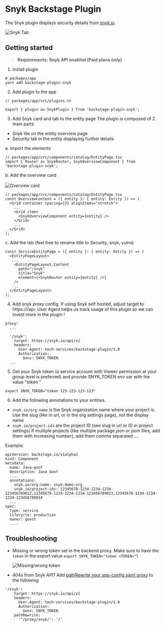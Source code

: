 # Snyk Backstage Plugin

The Snyk plugin displays security details from [snyk.io](https://snyk.io/).

![Snyk Tab](https://storage.googleapis.com/snyk-technical-services.appspot.com/backstage-screenshots/backstage-snyk-plugin-tab.png)

## Getting started

> **Requirements: Snyk API enabled (Paid plans only)**

1. Install plugin
```
# packages/app
yarn add backstage-plugin-snyk
```

2. Add plugin to the app
```
// packages/app/src/plugins.ts

export { plugin as SnykPlugin } from 'backstage-plugin-snyk';

```

3. Add Snyk card and tab to the entity page
The plugin is composed of 2 main parts
- Snyk tile on the entity overview page
- Security tab in the entity displaying further details

a. Import the elements
```
// packages/app/src/components/catalog/EntityPage.tsx
import { Router as SnykRouter, SnykOverviewComponent } from 'backstage-plugin-snyk';

```

b. Add the overview card\
\
![Overview card](https://storage.googleapis.com/snyk-technical-services.appspot.com/backstage-screenshots/backstage-plugin-overview-card.png)

```
// packages/app/src/components/catalog/EntityPage.tsx
const OverviewContent = ({ entity }: { entity: Entity }) => (
  <Grid container spacing={3} alignItems="stretch">
    ...
    <Grid item>        
      <SnykOverviewComponent entity={entity} />
    </Grid>
    ...
  </Grid>
);
```

c. Add the tab (feel free to rename title to Security, snyk, vulns)
```
const ServiceEntityPage = ({ entity }: { entity: Entity }) => (
  <EntityPageLayout>
   ...
    <EntityPageLayout.Content
      path="/snyk"
      title="Snyk"
      element={<SnykRouter entity={entity} />}
    />
   ...
  </EntityPageLayout>
);
```

4. Add snyk proxy config. If using Snyk self hosted, adjust target to https://<YOURHOSTNAME>/api. User Agent helps us track usage of this plugin so we can invest more in the plugin !
```
proxy:
  ...

  '/snyk':
    target: https://snyk.io/api/v1
    headers:
      User-Agent: tech-services/backstage-plugin/1.0
      Authorization:
        $env: SNYK_TOKEN
  ...
```

5. Get your Snyk token (a service account with Viewer permission at your group level is preferred) and provide SNYK_TOKEN env var with the value "token <YOURTOKEN>"
```
export SNYK_TOKEN="token 123-123-123-123"
```

6. Add the following annotations to your entities.
- `snyk.io/org-name` is the Snyk organization name where your project is. Use the slug (like in url, or in the org settings page), not the display name
- `snyk.io/project-ids` are the project ID (see slug in url or ID in project settings)
If multiple projects (like multiple package.json or pom files, add them with increasing number), add them comma separated
....


Example:
```
apiVersion: backstage.io/v1alpha1
kind: Component
metadata:
  name: Java-goof
  description: Java Goof
  ....
  annotations:
    snyk.io/org-name: snyk-demo-org
    snyk.io/project-ids: 12345678-1234-1234-1234-123456789012,12345678-1234-1234-1234-123456789013,12345678-1234-1234-1234-123456789014
  ...
spec:
  type: service
  lifecycle: production
  owner: guest
  ....
```


## Troubleshooting

- Missing or wrong token set in the backend proxy. Make sure to have the `token` in the export value
`export SNYK_TOKEN="token <TOKEN>"`\

    ![Missing/wrong token](https://storage.googleapis.com/snyk-technical-services.appspot.com/backstage-screenshots/backstage_card_error_wrong_or_missing_token.png)


- 404s from Snyk API? Add [pathRewrite your app-config.yaml proxy](https://github.com/snyk-tech-services/backstage-plugin-snyk/issues/11) to the following
```
'/snyk':
    target: https://snyk.io/api/v1
    headers:
      User-Agent: tech-services/backstage-plugin/1.0
      Authorization:
        $env: SNYK_TOKEN
    pathRewrite:
      '^/proxy/snyk/': '/'
```